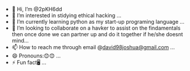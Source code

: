 - 👋 Hi, I’m @2pKH6dd
- 👀 I’m interested in stidying ethical hacking ...
- 🌱 I’m currently learning python as my start-up programing language ...
- 💞️ I’m looking to collaborate on a havker to assist on the findamentals then once done we can partner up and do it together if he/she doesnt mind...
- 📫 How to reach me through email @david98joshua@gmail.com ...
- 😄 Pronouns:😊😊 ...
- ⚡ Fun fact🖥️ ...

<!---
2pKH6dd/2pKH6dd is a ✨ special ✨ repository because its `README.md` (this file) appears on your GitHub profile.
You can click the Preview link to take a look at your changes.
--->
